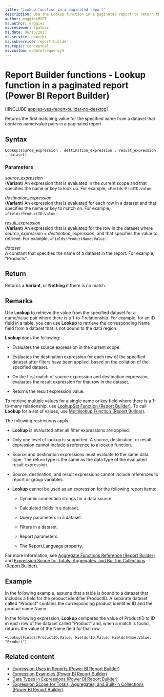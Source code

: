```yaml
---
title: "Lookup function in a paginated report"
description: Use the Lookup function in a paginated report to return the first matching value for the specified name from a dataset that contains name or value pairs.
author: maggiesMSFT
ms.author: maggies
ms.reviewer: rpatkar
ms.date: 06/16/2023
ms.service: powerbi
ms.subservice: report-builder
ms.topic: conceptual
ms.custom: updatefrequency5
---
```

# Report Builder functions - Lookup function in a paginated report (Power BI Report Builder)

[!INCLUDE [applies-yes-report-builder-no-desktop](../../includes/applies-yes-report-builder-no-desktop.md)]

  Returns the first matching value for the specified name from a dataset that contains name/value pairs in a paginated report.

## Syntax

```syntaxsql
Lookup(source_expression , destination_expression , result_expression , dataset)
```

### Parameters

*source_expression*  
(**Variant**) An expression that is evaluated in the current scope and that specifies the name or key to look up. For example, `=Fields!ProdID.Value`.

*destination_expression*  
(**Variant**) An expression that is evaluated for each row in a dataset and that specifies the name or key to match on. For example, `=Fields!ProductID.Value`.

*result_expression*  
(**Variant**) An expression that is evaluated for the row in the dataset where *source_expression* = *destination_expression*, and that specifies the value to retrieve. For example, `=Fields!ProductName.Value`.

*dataset*  
A constant that specifies the name of a dataset in the report. For example, "Products".

## Return

Returns a **Variant**, or **Nothing** if there is no match.

## Remarks

Use **Lookup** to retrieve the value from the specified dataset for a name/value pair where there is a 1-to-1 relationship. For example, for an ID field in a table, you can use **Lookup** to retrieve the corresponding Name field from a dataset that is not bound to the data region.

**Lookup** does the following:

- Evaluates the source expression in the current scope.

- Evaluates the destination expression for each row of the specified dataset after filters have been applied, based on the collation of the specified dataset.

- On the first match of source expression and destination expression, evaluates the result expression for that row in the dataset.

- Returns the result expression value.

To retrieve multiple values for a single name or key field where there is a 1-to-many relationship, use [LookupSet Function (Report Builder)](/sql/reporting-services/report-design/report-builder-functions-lookupset-function). To call **Lookup** for a set of values, use [Multilookup Function (Report Builder)](/sql/reporting-services/report-design/report-builder-functions-multilookup-function).

The following restrictions apply:

- **Lookup** is evaluated after all filter expressions are applied.

- Only one level of lookup is supported. A source, destination, or result expression cannot include a reference to a lookup function.

- Source and destination expressions must evaluate to the same data type. The return type is the same as the data type of the evaluated result expression.

- Source, destination, and result expressions cannot include references to report or group variables.

- **Lookup** cannot be used as an expression for the following report items:

    - Dynamic connection strings for a data source.

    - Calculated fields in a dataset.

    - Query parameters in a dataset.

    - Filters in a dataset.

    - Report parameters.

    - The Report.Language property.

For more information, see [Aggregate Functions Reference (Report Builder)](/sql/reporting-services/report-design/report-builder-functions-aggregate-functions-reference) and [Expression Scope for Totals, Aggregates, and Built-in Collections (Report Builder)](./expression-scope-for-totals-aggregates-and-built-in-collections.md).

## Example

In the following example, assume that a table is bound to a dataset that includes a field for the product identifier ProductID. A separate dataset called "Product" contains the corresponding product identifier ID and the product name Name.

In the following expression, **Lookup** compares the value of ProductID to ID in each row of the dataset called "Product" and, when a match is found, returns the value of the Name field for that row.

```
=Lookup(Fields!ProductID.Value, Fields!ID.Value, Fields!Name.Value, "Product")
```

## Related content

- [Expression Uses in Reports (Power BI Report Builder)](./expression-uses-reports-report-builder.md)
- [Expression Examples (Power BI Report Builder)](./report-builder-expression-examples.md)
- [Data Types in Expressions (Power BI Report Builder)](./data-types-expressions-report-builder.md)
- [Expression Scope for Totals, Aggregates, and Built-in Collections (Power BI Report Builder)](./expression-scope-for-totals-aggregates-and-built-in-collections.md)

